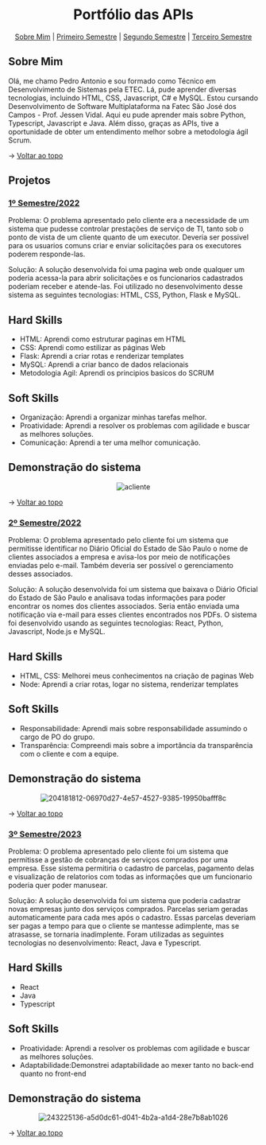 <h1 id=topo align="center">Portfólio das APIs</h1>


<p align="center">
    <a href="#sobre">Sobre Mim</a>  |  
    <a href="#1s">Primeiro Semestre</a>  |
    <a href="#2s">Segundo Semestre</a> |
    <a href="#3s">Terceiro Semestre</a> 
    
</p>

<span id="sobre">

## Sobre Mim

<p>Olá, me chamo Pedro Antonio e sou formado como Técnico em Desenvolvimento de Sistemas pela ETEC. Lá, pude aprender diversas tecnologias, incluindo HTML, CSS, Javascript, C# e MySQL. Estou cursando Desenvolvimento de Software Multiplataforma na Fatec São José dos Campos - Prof. Jessen Vidal. Aqui eu pude aprender mais sobre Python, Typescript, Javascript e Java. Além disso, graças as APIs, tive a oportunidade de obter um entendimento melhor sobre a metodologia ágil Scrum.
</p>

→ [Voltar ao topo](#topo)

<span id="1s">
  
## Projetos

### [1º Semestre/2022](https://github.com/Codificados-DSM-2022/API-2022-1)

Problema: O problema apresentado pelo cliente era a necessidade de um sistema que pudesse controlar prestações de serviço de TI, tanto sob o ponto de vista de um cliente quanto de um executor. Deveria ser possivel para os usuarios comuns criar e enviar solicitações para os executores poderem responde-las.

Solução: A solução desenvolvida foi uma pagina web onde qualquer um poderia acessa-la para abrir solicitações e os funcionarios cadastrados poderiam receber e atende-las. Foi utilizado no desenvolvimento desse sistema as seguintes tecnologias: HTML, CSS, Python, Flask e MySQL.

## Hard Skills

<ul>
     <li>HTML: Aprendi como estruturar paginas em HTML</li>
     <li>CSS: Aprendi como estilizar as páginas Web</li>
     <li>Flask: Aprendi a criar rotas e renderizar templates</li>
     <li>MySQL: Aprendi a criar banco de dados relacionais</li>
     <li>Metodologia Agil: Aprendi os principios basicos do SCRUM</li>
</ul>

## Soft Skills

<ul>
     <li>Organização: Aprendi a organizar minhas tarefas melhor.</li>
     <li>Proatividade: Aprendi a resolver os problemas com agilidade e buscar as melhores soluções.</li>
     <li>Comunicação: Aprendi a ter uma melhor comunicação.</li>
</ul>

## Demonstração do sistema

<div align="center"> 
  
![acliente](https://github.com/Pedro-Toledo/PortfolioDSM/assets/101061910/621c3cd9-275b-450e-b2f6-434f1ca3ef0c)

</div> 

→ [Voltar ao topo](#topo)

<span id="2s">

### [2º Semestre/2022](https://github.com/The-Seven-DSM/Send.me-Documentacao-2022-2)

Problema: O problema apresentado pelo cliente foi um sistema que permitisse identificar no Diário Oficial do Estado de São Paulo o nome de clientes associados a empresa e avisa-los por meio de notificações enviadas pelo e-mail. Também deveria ser possível o gerenciamento desses associados.

Solução: A solução desenvolvida foi um sistema que baixava o Diário Oficial do Estado de São Paulo e analisava todas informações para poder encontrar os nomes dos clientes associados. Seria então enviada uma notificação via e-mail para esses clientes encontrados nos PDFs. O sistema foi desenvolvido usando as seguintes tecnologias: React, Python, Javascript, Node.js e MySQL.
     
## Hard Skills

<ul>
     <li>HTML, CSS: Melhorei meus conhecimentos na criação de paginas Web</li>
     <li>Node: Aprendi a criar rotas, logar no sistema, renderizar templates</li>
</ul>

## Soft Skills

<ul>
     <li>Responsabilidade: Aprendi mais sobre responsabilidade assumindo o cargo de PO do grupo.</li>
     <li>Transparência: Compreendi mais sobre a importância da transparência com o cliente e com a equipe.</li>
</ul>

## Demonstração do sistema

<div align="center">  
   
![204181812-06970d27-4e57-4527-9385-19950bafff8c](https://github.com/Pedro-Toledo/PortfolioDSM/assets/101061910/d5b71085-679f-4ed9-b7b0-e043ca3035f6)
     
</div>  

→ [Voltar ao topo](#topo)

<span id="3s">

### [3º Semestre/2023](https://github.com/Equipe-Ace/Ace-documentation)

Problema: O problema apresentado pelo cliente foi um sistema que permitisse a gestão de cobranças de serviços comprados por uma empresa. Esse sistema permitiria o cadastro de parcelas, pagamento delas e visualização de relatorios com todas as informações que um funcionario poderia quer poder manusear.

Solução: A solução desenvolvida foi um sistema que poderia cadastrar novas empresas junto dos serviços comprados. Parcelas seriam geradas automaticamente para cada mes após o cadastro. Essas parcelas deveriam ser pagas a tempo para que o cliente se mantesse adimplente, mas se atrasasse, se tornaria inadimplente. Foram utilizadas as seguintes tecnologias no desenvolvimento: React, Java e Typescript.
     
## Hard Skills

<ul>
     <li>React</li>
     <li>Java</li>
     <li>Typescript</li>
</ul>

## Soft Skills

<ul>
     <li>Proatividade: Aprendi a resolver os problemas com agilidade e buscar as melhores soluções.</li> 
     <li>Adaptabilidade:Demonstrei adaptabilidade ao mexer tanto no back-end quanto no front-end</li>     
</ul>

## Demonstração do sistema

<div align="center">  

![243225136-a5d0dc61-d041-4b2a-a1d4-28e7b8ab1026](https://github.com/Pedro-Toledo/PortfolioDSM/assets/101061910/31b7f744-55b1-490e-989c-54498aee42c2)
     
</div> 

→ [Voltar ao topo](#topo)


